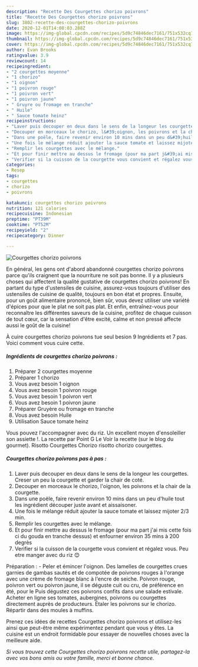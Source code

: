 ```yaml
---
description: "Recette Des Courgettes chorizo poivrons"
title: "Recette Des Courgettes chorizo poivrons"
slug: 3802-recette-des-courgettes-chorizo-poivrons
date: 2020-12-01T14:08:03.288Z
image: https://img-global.cpcdn.com/recipes/5d9c74846dec7161/751x532cq70/courgettes-chorizo-poivrons-photo-principale-de-la-recette.jpg
thumbnail: https://img-global.cpcdn.com/recipes/5d9c74846dec7161/751x532cq70/courgettes-chorizo-poivrons-photo-principale-de-la-recette.jpg
cover: https://img-global.cpcdn.com/recipes/5d9c74846dec7161/751x532cq70/courgettes-chorizo-poivrons-photo-principale-de-la-recette.jpg
author: Evan Brooks
ratingvalue: 3.9
reviewcount: 14
recipeingredient:
- "2 courgettes moyenne"
- "1 chorizo"
- "1 oignon"
- "1 poivron rouge"
- "1 poivron vert"
- "1 poivron jaune"
- " Gruyre ou fromage en tranche"
- " Huile"
- " Sauce tomate heinz"
recipeinstructions:
- "Laver puis decouper en deux dans le sens de la longeur les courgettes. Creser un peu la courgette et garder la chair de coté."
- "Decouper en morceaux le chorizo, l&#39;oignon, les poivrons et la chair de la courgette."
- "Dans une poële, faire revenir environ 10 mins dans un peu d&#39;huile tout les ingrédient découper juste avant et aissaisoner."
- "Une fois le mélange réduit ajouter la sauce tomate et laissez mijoter 2/3 min."
- "Remplir les courgettes avec le mélange."
- "Et pour finir mettre au dessus le fromage (pour ma part j&#39;ai mis cette fois ci du gouda en tranche dessus) et enfourner environ 35 mins à 200 degrès"
- "Verifier si la cuisson de la courgette vous convient et régalez vous. Peu etre manger avec du riz 😊"
categories:
- Resep
tags:
- courgettes
- chorizo
- poivrons

katakunci: courgettes chorizo poivrons 
nutrition: 121 calories
recipecuisine: Indonesian
preptime: "PT39M"
cooktime: "PT52M"
recipeyield: "2"
recipecategory: Dinner

---
```



![Courgettes chorizo poivrons](https://img-global.cpcdn.com/recipes/5d9c74846dec7161/751x532cq70/courgettes-chorizo-poivrons-photo-principale-de-la-recette.jpg)

En général, les gens ont d'abord abandonné courgettes chorizo poivrons parce qu'ils craignent que la nourriture ne soit pas bonne. Il y a plusieurs choses qui affectent la qualité gustative de courgettes chorizo poivrons! En partant du type d'ustensiles de cuisine, assurez-vous toujours d'utiliser des ustensiles de cuisine de qualité, toujours en bon état et propres. Ensuite, pour un goût alimentaire prononcé, bien sûr, vous devez utiliser une variété d'épices pour que le plat ne soit pas plat. Et enfin, entraînez-vous pour reconnaître les différentes saveurs de la cuisine, profitez de chaque cuisson de tout cœur, car la sensation d'être excité, calme et non pressé affecte aussi le goût de la cuisine!

<!--inarticleads1-->

À cuire courgettes chorizo poivrons tue seul besion 9 Ingrédients et 7 pas. Voici comment vous cuire cette.

##### Ingrédients de courgettes chorizo poivrons :

1. Préparer 2 courgettes moyenne
1. Préparer 1 chorizo
1. Vous avez besoin 1 oignon
1. Vous avez besoin 1 poivron rouge
1. Vous avez besoin 1 poivron vert
1. Vous avez besoin 1 poivron jaune
1. Préparer  Gruyère ou fromage en tranche
1. Vous avez besoin  Huile
1. Utilisation  Sauce tomate heinz


Vous pouvez l&#39;accompagner avec du riz. Un excellent moyen d&#39;ensoleiller son assiette !. La recette par Point G Le Voir la recette (sur le blog du gourmet). Risotto Courgettes Chorizo risotto chorizo courgettes. 

<!--inarticleads2-->

##### Courgettes chorizo poivrons pas à pas :

1. Laver puis decouper en deux dans le sens de la longeur les courgettes. Creser un peu la courgette et garder la chair de coté.
1. Decouper en morceaux le chorizo, l&#39;oignon, les poivrons et la chair de la courgette.
1. Dans une poële, faire revenir environ 10 mins dans un peu d&#39;huile tout les ingrédient découper juste avant et aissaisoner.
1. Une fois le mélange réduit ajouter la sauce tomate et laissez mijoter 2/3 min.
1. Remplir les courgettes avec le mélange.
1. Et pour finir mettre au dessus le fromage (pour ma part j&#39;ai mis cette fois ci du gouda en tranche dessus) et enfourner environ 35 mins à 200 degrès
1. Verifier si la cuisson de la courgette vous convient et régalez vous. Peu etre manger avec du riz 😊


Préparation : - Peler et émincer l&#39;oignon. Des lamelles de courgettes crues garnies de gambas sautés et de compotée de poivrons rouges à l&#39;orange avec une crème de fromage blanc à l&#39;encre de seiche. Poivron rouge, poivron vert ou poivron jaune, il se déguste cuit ou cru, de préférence en été, pour le Puis dégustez ces poivrons confits dans une salade estivale. Acheter en ligne ses tomates, aubergines, poivrons ou courgettes directement auprès de producteurs. Étaler les poivrons sur le chorizo. Répartir dans des moules à muffins. 

<!--inarticleads1-->

<p>
Prenez ces idées de recettes Courgettes chorizo poivrons et utilisez-les ainsi que peut-être même expérimentez pendant que vous y êtes. La cuisine est un endroit formidable pour essayer de nouvelles choses avec la meilleure aide.
</p>

<p>
<i>Si vous trouvez cette Courgettes chorizo poivrons recette utile, partagez-la avec vos bons amis ou votre famille, merci et bonne chance.</i>
</p>
